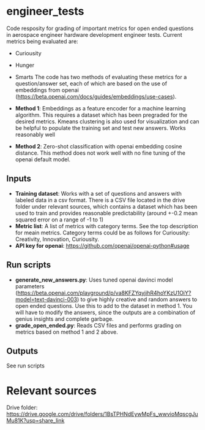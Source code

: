 # engineer_tests
Code resposity for grading of important metrics for open ended questions in aerospace engineer hardware development engineer tests. Current metrics being evaluated are:
* Curiousity
* Hunger
* Smarts
The code has two methods of evaluating these metrics for a question/answer set, each of which are based on the use of embeddings from openai (https://beta.openai.com/docs/guides/embeddings/use-cases).

* **Method 1**: Embeddings as a feature encoder for a machine learning algorithm. This requires a dataset which has been pregraded for the desired metrics. Kmeans clustering is also used for visualization and can be helpful to populate the training set and test new answers. Works reasonably well
* **Method 2**: Zero-shot classification with openai embedding cosine distance. This method does not work well with no fine tuning of the openai default model. 

## Inputs
* **Training dataset**: Works with a set of questions and answers with labeled data in a csv format. There is a CSV file located in the drive folder under relevant sources, which contains a dataset which has been used to train and provides reasonable predictability (around +-0.2 mean squared error on a range of -1 to 1)
* **Metric list**: A list of metrics with category terms. See the top description for meain metrics. Category terms could be as follows for Curiousity: Creativity, Innovation, Curiousity.
* **API key for openai**: https://github.com/openai/openai-python#usage

## Run scripts
* **generate_new_answers.py**: Uses tuned openai davinci model parameters (https://beta.openai.com/playground/p/va8KFZYqyjihR4hoYKzU1OiY?model=text-davinci-003) to give highly creative and random answers to open ended questions. Use this to add to the dataset in method 1. You will have to modify the answers, since the outputs are a combination of genius insights and complete garbage.
* **grade_open_ended.py**: Reads CSV files and performs grading on metrics based on method 1 and 2 above. 

## Outputs
See run scripts

# Relevant sources
Drive folder: https://drive.google.com/drive/folders/1BsTPHNdEywMpFs_wwvioMqscgJuMu81K?usp=share_link
